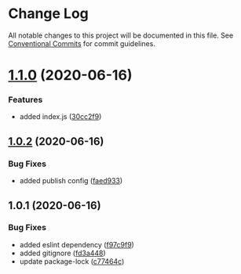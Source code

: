 # Change Log

All notable changes to this project will be documented in this file.
See [Conventional Commits](https://conventionalcommits.org) for commit guidelines.

# [1.1.0](https://github.com/lukeshay-sa/lerna-practice/compare/@lukeshay/package-one@1.0.2...@lukeshay/package-one@1.1.0) (2020-06-16)


### Features

* added index.js ([30cc2f9](https://github.com/lukeshay-sa/lerna-practice/commit/30cc2f9a4ba2ff9106b3e1805c5a2893f22e7b08))





## [1.0.2](https://github.com/lukeshay-sa/lerna-practice/compare/@lukeshay/package-one@1.0.1...@lukeshay/package-one@1.0.2) (2020-06-16)


### Bug Fixes

* added publish config ([faed933](https://github.com/lukeshay-sa/lerna-practice/commit/faed933523b66d7eea69d1ce135aa429a50d5f8a))





## 1.0.1 (2020-06-16)


### Bug Fixes

* added eslint dependency ([f97c9f9](https://github.com/lukeshay-sa/lerna-practice/commit/f97c9f9a90e2f9633cf13b3c6e5c4bcf726914d5))
* added gitignore ([fd3a448](https://github.com/lukeshay-sa/lerna-practice/commit/fd3a44807c3f5849d061d68895eb3ed3fa48001e))
* update package-lock ([c77464c](https://github.com/lukeshay-sa/lerna-practice/commit/c77464c6da1cc9bdfa00dfe824bd4008500fa8bc))
